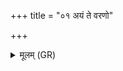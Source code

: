 +++
title = "०१ अयं ते वरणो"

+++
<details><summary>मूलम् (GR)</summary>

अयं ते वरणो मणिः +++(Bhatt. varuṇo)+++  
सपत्नक्षयणः कृतः ।  
तेना रभस्व त्वं शत्रून्  
प्र मृणीहि दुरस्यतः ॥
</details>
